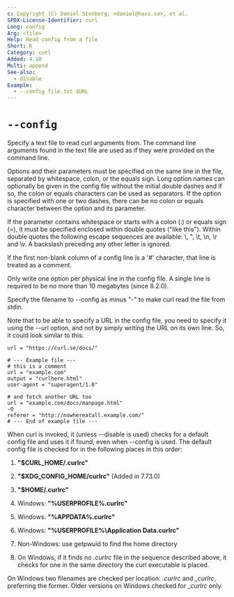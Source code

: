 ```yaml
---
c: Copyright (C) Daniel Stenberg, <daniel@haxx.se>, et al.
SPDX-License-Identifier: curl
Long: config
Arg: <file>
Help: Read config from a file
Short: K
Category: curl
Added: 4.10
Multi: append
See-also:
  - disable
Example:
  - --config file.txt $URL
---
```


# `--config`

Specify a text file to read curl arguments from. The command line arguments
found in the text file are used as if they were provided on the command
line.

Options and their parameters must be specified on the same line in the file,
separated by whitespace, colon, or the equals sign. Long option names can
optionally be given in the config file without the initial double dashes and
if so, the colon or equals characters can be used as separators. If the option
is specified with one or two dashes, there can be no colon or equals character
between the option and its parameter.

If the parameter contains whitespace or starts with a colon (:) or equals sign
(=), it must be specified enclosed within double quotes ("like this"). Within
double quotes the following escape sequences are available: \\, \", \t, \n, \r
and \v. A backslash preceding any other letter is ignored.

If the first non-blank column of a config line is a '#' character, that line
is treated as a comment.

Only write one option per physical line in the config file. A single line is
required to be no more than 10 megabytes (since 8.2.0).

Specify the filename to --config as minus "-" to make curl read the file from
stdin.

Note that to be able to specify a URL in the config file, you need to specify
it using the --url option, and not by simply writing the URL on its own
line. So, it could look similar to this:

    url = "https://curl.se/docs/"

    # --- Example file ---
    # this is a comment
    url = "example.com"
    output = "curlhere.html"
    user-agent = "superagent/1.0"

    # and fetch another URL too
    url = "example.com/docs/manpage.html"
    -O
    referer = "http://nowhereatall.example.com/"
    # --- End of example file ---

When curl is invoked, it (unless --disable is used) checks for a default
config file and uses it if found, even when --config is used. The default
config file is checked for in the following places in this order:

1) **"$CURL_HOME/.curlrc"**

2) **"$XDG_CONFIG_HOME/curlrc"** (Added in 7.73.0)

3) **"$HOME/.curlrc"**

4) Windows: **"%USERPROFILE%\.curlrc"**

5) Windows: **"%APPDATA%\.curlrc"**

6) Windows: **"%USERPROFILE%\Application Data\.curlrc"**

7) Non-Windows: use getpwuid to find the home directory

8) On Windows, if it finds no *.curlrc* file in the sequence described above, it
checks for one in the same directory the curl executable is placed.

On Windows two filenames are checked per location: *.curlrc* and *_curlrc*,
preferring the former. Older versions on Windows checked for *_curlrc* only.
